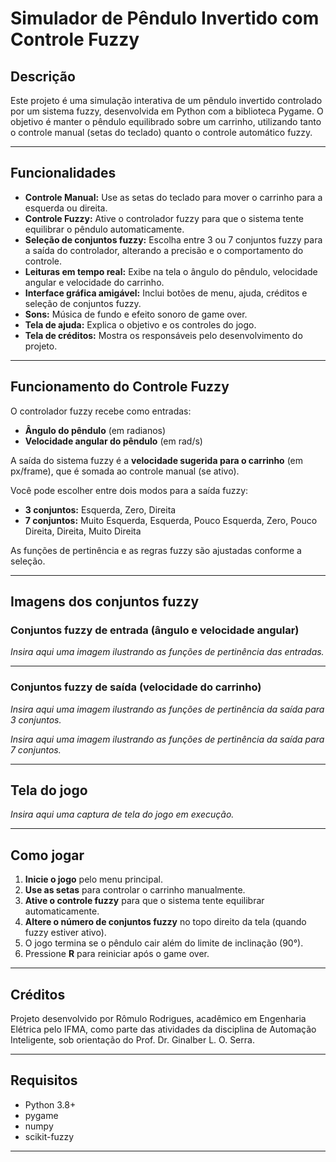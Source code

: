 # Simulador de Pêndulo Invertido com Controle Fuzzy

## Descrição

Este projeto é uma simulação interativa de um pêndulo invertido controlado por um sistema fuzzy, desenvolvida em Python com a biblioteca Pygame. O objetivo é manter o pêndulo equilibrado sobre um carrinho, utilizando tanto o controle manual (setas do teclado) quanto o controle automático fuzzy.

---

## Funcionalidades

- **Controle Manual:** Use as setas do teclado para mover o carrinho para a esquerda ou direita.
- **Controle Fuzzy:** Ative o controlador fuzzy para que o sistema tente equilibrar o pêndulo automaticamente.
- **Seleção de conjuntos fuzzy:** Escolha entre 3 ou 7 conjuntos fuzzy para a saída do controlador, alterando a precisão e o comportamento do controle.
- **Leituras em tempo real:** Exibe na tela o ângulo do pêndulo, velocidade angular e velocidade do carrinho.
- **Interface gráfica amigável:** Inclui botões de menu, ajuda, créditos e seleção de conjuntos fuzzy.
- **Sons:** Música de fundo e efeito sonoro de game over.
- **Tela de ajuda:** Explica o objetivo e os controles do jogo.
- **Tela de créditos:** Mostra os responsáveis pelo desenvolvimento do projeto.

---

## Funcionamento do Controle Fuzzy

O controlador fuzzy recebe como entradas:
- **Ângulo do pêndulo** (em radianos)
- **Velocidade angular do pêndulo** (em rad/s)

A saída do sistema fuzzy é a **velocidade sugerida para o carrinho** (em px/frame), que é somada ao controle manual (se ativo).

Você pode escolher entre dois modos para a saída fuzzy:
- **3 conjuntos:** Esquerda, Zero, Direita
- **7 conjuntos:** Muito Esquerda, Esquerda, Pouco Esquerda, Zero, Pouco Direita, Direita, Muito Direita

As funções de pertinência e as regras fuzzy são ajustadas conforme a seleção.

---

## Imagens dos conjuntos fuzzy

### Conjuntos fuzzy de entrada (ângulo e velocidade angular)

*Insira aqui uma imagem ilustrando as funções de pertinência das entradas.*

---

### Conjuntos fuzzy de saída (velocidade do carrinho)

*Insira aqui uma imagem ilustrando as funções de pertinência da saída para 3 conjuntos.*

*Insira aqui uma imagem ilustrando as funções de pertinência da saída para 7 conjuntos.*

---

## Tela do jogo

*Insira aqui uma captura de tela do jogo em execução.*

---

## Como jogar

1. **Inicie o jogo** pelo menu principal.
2. **Use as setas** para controlar o carrinho manualmente.
3. **Ative o controle fuzzy** para que o sistema tente equilibrar automaticamente.
4. **Altere o número de conjuntos fuzzy** no topo direito da tela (quando fuzzy estiver ativo).
5. O jogo termina se o pêndulo cair além do limite de inclinação (90°).
6. Pressione **R** para reiniciar após o game over.

---

## Créditos

Projeto desenvolvido por Rômulo Rodrigues, acadêmico em Engenharia Elétrica pelo IFMA, como parte das atividades da disciplina de Automação Inteligente, sob orientação do Prof. Dr. Ginalber L. O. Serra.

---

## Requisitos

- Python 3.8+
- pygame
- numpy
- scikit-fuzzy

---
